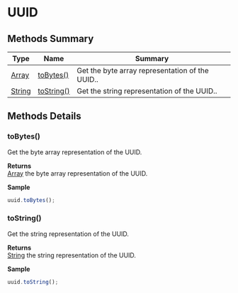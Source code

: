 #  UUID


## Methods Summary

| Type                                                  | Name                    | Summary                                                                                                           |
| ----------------------------------------------------- | ----------------------- | ----------------------------------------------------------------------------------------------------------------- |
| [Array](../JSLib/Array.md) | [toBytes()](UUID.md#tobytes)                   | Get the byte array representation of the UUID..                                    |
| [String](../JSLib/String.md) | [toString()](UUID.md#tostring)                   | Get the string representation of the UUID..                                    |

## Methods Details

### toBytes()

Get the byte array representation of the UUID.


**Returns**\
[Array](../JSLib/Array.md) the byte array representation of the UUID.


**Sample**

```javascript
uuid.toBytes();
```
### toString()

Get the string representation of the UUID.


**Returns**\
[String](../JSLib/String.md) the string representation of the UUID.


**Sample**

```javascript
uuid.toString();
```

